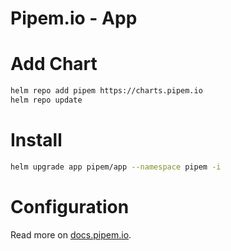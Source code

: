 # Pipem.io - App

# Add Chart

```bash
helm repo add pipem https://charts.pipem.io
helm repo update
```

# Install

```bash
helm upgrade app pipem/app --namespace pipem -i
```

# Configuration

Read more on [docs.pipem.io](https://docs.pipem.io).
